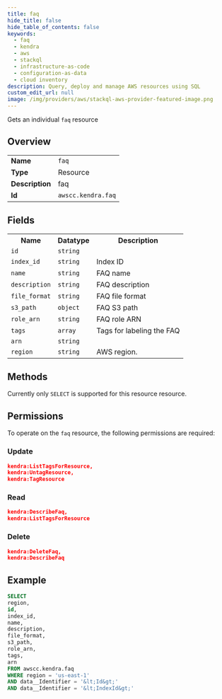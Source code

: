 ```yaml
---
title: faq
hide_title: false
hide_table_of_contents: false
keywords:
  - faq
  - kendra
  - aws
  - stackql
  - infrastructure-as-code
  - configuration-as-data
  - cloud inventory
description: Query, deploy and manage AWS resources using SQL
custom_edit_url: null
image: /img/providers/aws/stackql-aws-provider-featured-image.png
---
```

Gets an individual <code>faq</code> resource

## Overview
<table><tbody>
<tr><td><b>Name</b></td><td><code>faq</code></td></tr>
<tr><td><b>Type</b></td><td>Resource</td></tr>
<tr><td><b>Description</b></td><td>faq</td></tr>
<tr><td><b>Id</b></td><td><code>awscc.kendra.faq</code></td></tr>
</tbody></table>

## Fields
<table><tbody>
<tr><th>Name</th><th>Datatype</th><th>Description</th></tr>
<tr><td><code>id</code></td><td><code>string</code></td><td></td></tr>
<tr><td><code>index_id</code></td><td><code>string</code></td><td>Index ID</td></tr>
<tr><td><code>name</code></td><td><code>string</code></td><td>FAQ name</td></tr>
<tr><td><code>description</code></td><td><code>string</code></td><td>FAQ description</td></tr>
<tr><td><code>file_format</code></td><td><code>string</code></td><td>FAQ file format</td></tr>
<tr><td><code>s3_path</code></td><td><code>object</code></td><td>FAQ S3 path</td></tr>
<tr><td><code>role_arn</code></td><td><code>string</code></td><td>FAQ role ARN</td></tr>
<tr><td><code>tags</code></td><td><code>array</code></td><td>Tags for labeling the FAQ</td></tr>
<tr><td><code>arn</code></td><td><code>string</code></td><td></td></tr>
<tr><td><code>region</code></td><td><code>string</code></td><td>AWS region.</td></tr>

</tbody></table>

## Methods
Currently only <code>SELECT</code> is supported for this resource resource.

## Permissions

To operate on the <code>faq</code> resource, the following permissions are required:

### Update
```json
kendra:ListTagsForResource,
kendra:UntagResource,
kendra:TagResource
```

### Read
```json
kendra:DescribeFaq,
kendra:ListTagsForResource
```

### Delete
```json
kendra:DeleteFaq,
kendra:DescribeFaq
```


## Example
```sql
SELECT
region,
id,
index_id,
name,
description,
file_format,
s3_path,
role_arn,
tags,
arn
FROM awscc.kendra.faq
WHERE region = 'us-east-1'
AND data__Identifier = '&lt;Id&gt;'
AND data__Identifier = '&lt;IndexId&gt;'
```
